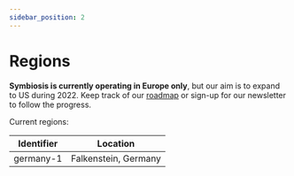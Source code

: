 ```yaml
---
sidebar_position: 2
---
```

# Regions

__Symbiosis is currently operating in Europe only__, but our aim is to expand to US during 2022. Keep track of our [roadmap](/about/roadmap) or sign-up for our newsletter to follow the progress.

Current regions:

| Identifier | Location             |
| -          | -                    |
| germany-1  | Falkenstein, Germany |
